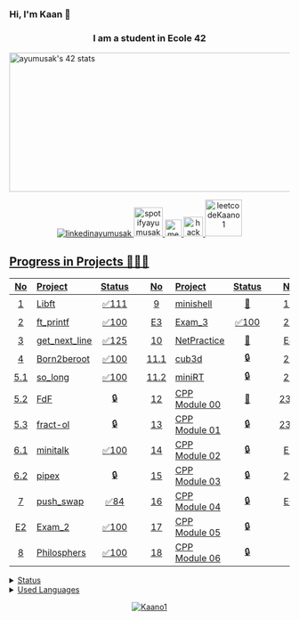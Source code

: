 ### Hi, I'm Kaan 👋
<h3 align="center"> I am a student in Ecole 42</h3>
<a href="https://github.com/JaeSeoKim/badge42"><img src="https://badge42.vercel.app/api/v2/clci365sk00160gla37ebl0v4/stats?cursusId=21&coalitionId=230" alt="ayumusak's 42 stats" height=250 width="1000"/></a>
<p align="center">
  <a href="https://www.linkedin.com/in/ahmet-kaan-yumu%C5%9Fakdiken-225100236/" target="blank">
    <img src="https://img.shields.io/badge/linkedin-%230077B5.svg?&style=for-the-badge&logo=linkedin&logoColor=white" alt="linkedinayumusak" />
  </a>

  </a>
  <a href="https://open.spotify.com/user/31r4w5ki7ekla363srfpay3s7dom?si=788142c971ed489e" target="blank">
    <img src="https://www.scdn.co/i/_global/open-graph-default.png" width="52" alt="spotifyayumusak" />
  </a>
  
  <a href="https://www.instagram.com/_ayumusak_/" target="blank">
    <img src="https://upload.wikimedia.org/wikipedia/commons/a/a5/Instagram_icon.png" width="30" alt="medium ayumusak" />
  </a>
  
  <a href="https://www.hackerrank.com/ahmetyumusakdik1?hr_r=1" target="blank">
    <img src="https://upload.wikimedia.org/wikipedia/commons/4/40/HackerRank_Icon-1000px.png" width="35" alt="hackerrankayumusak" />

  <a href="https://leetcode.com/ahmetyumusakdiken13/" target="blank">
    <img src="https://miro.medium.com/max/1400/0*MRBGy-Gjd9PRl_HS.jpeg" width="66" alt="leetcodeKaano1" />
</p>

## Progress in Projects 🌟🌟🌟
| No  | Project                                     | Status |   | No  | Project                                   | Status |   | No  | Project                        | Status |
| :-: | :------------------------------------------ | :----: | - | :-: | :---------------------------------------- | :----: | - | :-: | :----------------------------- | :----: |
| 1   | [Libft](../../../Libft)                  | ✅111  |   | 9   | [minishell](../../../Minishell)                                 | 📝     |   | 19  | CPP Module 07                               | 🔒     |
| 2   | [ft_printf](../../../Ft_printf)          | ✅100  |   | E3  | Exam_3                                      | ✅100     |   | 20  | CPP Module 08                               | 🔒     |
| 3   | [get_next_line](../../../Get_next_line)  | ✅125  |   | 10  | [NetPractice](../../../NetPractice)                                 | 📝     |   | E4  | Exam_4                                      | 🔒     |
| 4   | Born2beroot      | ✅100  |   | 11.1| cub3d                                       | 🔒     |   | 21  | ft_containers                               | 🔒     |
| 5.1 | [so_long](../../../So_long)              | ✅100  |   | 11.2| miniRT                                      | 🔒     |   | 22  | Inception                                   | 🔒     |
| 5.2 | FdF                                         | 🔒     |   | 12  | [CPP Module 00](../../../CPP)                               | 📝     |   | 23.1| webserv                                     | 🔒     |
| 5.3 | fract-ol                                    | 🔒     |   | 13  | CPP Module 01                               | 🔒     |   | 23.2| ft_irc                                      | 🔒     |
| 6.1 | [minitalk](../../../Minitalk)            | ✅100  |   | 14  | CPP Module 02                               | 🔒     |   | E5  | Exam_5                                      | 🔒     |
| 6.2 | pipex                                       | 🔒     |   | 15  | CPP Module 03                               | 🔒     |   | 24  | ft_transcendence                            | 🔒     |
| 7   | [push_swap](../../../Push_swap)          | ✅84   |   | 16  | CPP Module 04                               | 🔒     |   | E6  | Exam_6                                      | 🔒     |
| E2  | Exam_2                   | ✅100    |   | 17  | CPP Module 05                               | 🔒     |
| 8   | [Philosphers](../../../Philo)                               | ✅100     |   | 18  | CPP Module 06                               | 🔒     |

<details>
<summary>Status</summary>
<img src="https://github-readme-stats.vercel.app/api?username=Kaano1&theme=tokyonight" >
</details>

<details>
<summary>Used Languages</summary>
<img src="https://github-readme-stats.vercel.app/api/top-langs/?username=Kaano1&layout=radical" >
</details>

<p align="center"> <img src="https://komarev.com/ghpvc/?username=Kaano1&label=Profile%20views&color=blueviolet&style=flat" alt="Kaano1" /> </p>  

